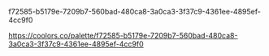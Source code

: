 f72585-b5179e-7209b7-560bad-480ca8-3a0ca3-3f37c9-4361ee-4895ef-4cc9f0

https://coolors.co/palette/f72585-b5179e-7209b7-560bad-480ca8-3a0ca3-3f37c9-4361ee-4895ef-4cc9f0